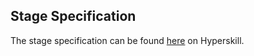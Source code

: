 ## Stage Specification

The stage specification can be found [here](https://hyperskill.org/projects/47/stages/252/implement) on Hyperskill.